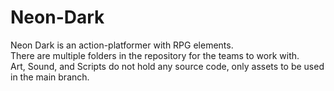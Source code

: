 # Neon-Dark
Neon Dark is an action-platformer with RPG elements.  
There are multiple folders in the repository for the teams to work with.  
Art, Sound, and Scripts do not hold any source code, only assets to be used in the main branch.  
